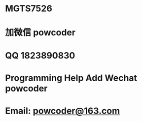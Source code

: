 # MGTS7526
# 加微信 powcoder

# QQ 1823890830

# Programming Help Add Wechat powcoder

# Email: powcoder@163.com

